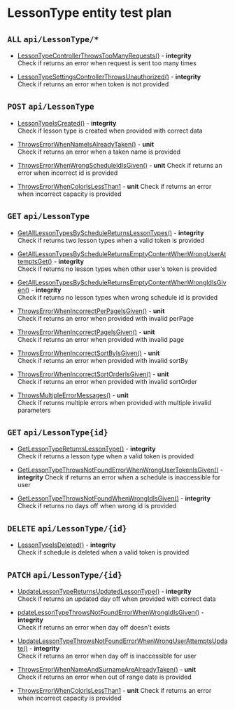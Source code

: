 # LessonType entity test plan

## `ALL` `api/LessonType/*`

- [LessonTypeControllerThrowsTooManyRequests()](../Entities/ELessonType/LessonTypeController.test.cs) - **integrity**  
  Check if returns an error when request is sent too many times

- [LessonTypeSettingsControllerThrowsUnauthorized()](../Entities/ELessonType/LessonTypeController.test.cs) - **integrity**  
  Check if returns an error when token is not provided

## `POST` `api/LessonType`

- [LessonTypeIsCreated()](../Entities/ELessonType/LessonTypeController.test.cs) - **integrity**  
  Check if lesson type is created when provided with correct data

- [ThrowsErrorWhenNameIsAlreadyTaken()](../Entities/ELessonType/CreateLessonTypeCommand.unit.cs) - **unit**  
  Check if returns an error when a taken name  is provided

- [ThrowsErrorWhenWrongScheduleIdIsGiven()](../Entities/ELessonType/CreateLessonTypeCommand.unit.cs) - **unit** 
  Check if returns an error when incorrect id is provided

- [ThrowsErrorWhenColorIsLessThan1](../Entities/ELessonType/CreateLessonTypeCommand.unit.cs) - **unit** 
  Check if returns an error when incorrect capacity is provided

## `GET` `api/LessonType`

- [GetAllLessonTypesByScheduleReturnsLessonTypes()](../Entities/ELessonType/LessonTypeController.test.cs) - **integrity**  
  Check if returns two lesson types when a valid token is provided

- [GetAllLessonTypesByScheduleReturnsEmptyContentWhenWrongUserAttemptsGet()](../Entities/ELessonType/LessonTypeController.test.cs) - **integrity**  
  Check if returns no lesson types when other user's token is provided

- [GetAllLessonTypesByScheduleReturnsEmptyContentWhenWrongIdIsGiven()](../Entities/ELessonType/LessonTypeController.test.cs) - **integrity**  
  Check if returns no lesson types when wrong schedule id is provided

- [ThrowsErrorWhenIncorrectPerPageIsGiven()](../Entities/ELessonType/Queries/GetAllLessonType.unit.cs) - **unit**  
  Check if returns an error when provided with invalid perPage

- [ThrowsErrorWhenIncorrectPageIsGiven()](../Entities/ELessonType/Queries/GetAllLessonType.unit.cs) - **unit**  
  Check if returns an error when provided with invalid page

- [ThrowsErrorWhenIncorrectSortByIsGiven()](../Entities/ELessonType/Queries/GetAllLessonType.unit.cs) - **unit**  
  Check if returns an error when provided with invalid sortBy

- [ThrowsErrorWhenIncorrectSortOrderIsGiven()](../Entities/ELessonType/Queries/GetAllLessonType.unit.cs) - **unit**  
  Check if returns an error when provided with invalid sortOrder

- [ThrowsMultipleErrorMessages()](../Entities/ELessonType/Queries/GetAllLessonType.unit.cs) - **unit**  
  Check if returns multiple errors when provided with multiple invalid parameters

## `GET` `api/LessonType{id}`

- [GetLessonTypeReturnsLessonType()](../Entities/ELessonType/LessonTypeController.test.cs) - **integrity**  
  Check if returns a lesson type when a valid token is provided

- [GetLessonTypeThrowsNotFoundErrorWhenWrongUserTokenIsGiven()](../Entities/ELessonType/LessonTypeController.test.cs) - **integrity** 
  Check if returns an error when a schedule is inaccessible for user

- [GetLessonTypeThrowsNotFoundWhenWrongIdIsGiven()](../Entities/ELessonType/LessonTypeController.test.cs) - **integrity**  
  Check if returns no days off when wrong id is provided

## `DELETE` `api/LessonType/{id}`

- [LessonTypeIsDeleted()](../Entities/ELessonType/LessonTypeController.test.cs) - **integrity**  
  Check if schedule is deleted when a valid token is provided

## `PATCH` `api/LessonType/{id}`

- [UpdateLessonTypeReturnsUpdatedLessonType()](../Entities/ELessonType/LessonTypeController.test.cs) - **integrity**  
  Check if returns an updated day off when provided with correct data

- [pdateLessonTypeThrowsNotFoundErrorWhenWrongIdIsGiven()](../Entities/ELessonType/LessonTypeController.test.cs) - **integrity**  
  Check if returns an error when day off doesn't exists

- [UpdateLessonTypeThrowsNotFoundErrorWhenWrongUserAttemptsUpdate()](../Entities/ELessonType/LessonTypeController.test.cs) - **integrity**  
  Check if returns an error when day off is inaccessible for user

- [ThrowsErrorWhenNameAndSurnameAreAlreadyTaken()](../Entities/ELessonType/Commands/UpdateLessonTypeCommand.unit.cs) - **unit**  
  Check if returns an error when out of range date is provided

- [ThrowsErrorWhenColorIsLessThan1](../Entities/ELessonType/UpdateLessonTypeCommand.unit.cs) - **unit** 
  Check if returns an error when incorrect capacity is provided


